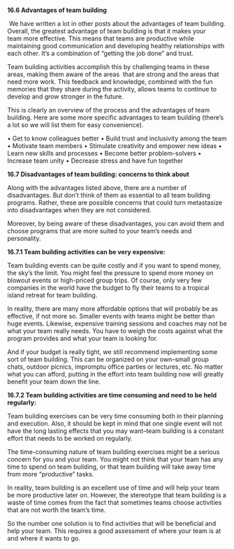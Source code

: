 **16.6 Advantages of team building** 

 We have written a lot in other posts about the advantages of team building. Overall, the greatest advantage of team building is that it makes your team more effective. This means that teams are productive while maintaining good communication and developing healthy relationships with each other. It’s a combination of “getting the job done” and trust. 

Team building activities accomplish this by challenging teams in these areas, making them aware of the areas  that are strong and the areas that need more work. This feedback and knowledge, combined with the fun memories that they share during the activity, allows teams to continue to develop and grow stronger in the future. 

This is clearly an overview of the process and the advantages of team building. Here are some more specific advantages to team building (there’s a lot so we will list them for easy convenience).

• Get to know colleagues better
• Build trust and inclusivity among the team
• Motivate team members
• Stimulate creativity and empower new ideas
• Learn new skills and processes
• Become better problem-solvers
• Increase team unity
• Decrease stress and have fun together

**16.7 Disadvantages of team building: concerns to think about**

Along with the advantages listed above, there are a number of disadvantages. But don’t think of them as essential to all team building programs. Rather, these are possible concerns that could turn metastasize into disadvantages when they are not considered. 

Moreover, by being aware of these disadvantages, you can avoid them and choose programs that are more suited to your team’s needs and personality. 

**16.7.1 Team building activities can be very expensive:**

Team building events can be quite costly and if you want to spend money, the sky’s the limit. You might feel the pressure to spend more money on blowout events or high-priced group trips. Of course, only very few companies in the world have the budget to fly their teams to a tropical island retreat for team building. 

In reality, there are many more affordable options that will probably be as effective, if not more so. Smaller events with teams might be better than huge events. Likewise, expensive training sessions and coaches may not be what your team really needs. You have to weigh the costs against what the program provides and what your team is looking for.

And if your budget is really tight, we still recommend implementing some sort of team building. This can be organized on your own–small group chats, outdoor picnics, impromptu office parties or lectures, etc. No matter what you can afford, putting in the effort into team building now will greatly benefit your team down the line.


**16.7.2 Team building activities are time consuming and need to be held regularly:**

Team building exercises can be very time consuming both in their planning and execution. Also, it should be kept in mind that one single event will not have the long lasting effects that you may want–team building is a constant effort that needs to be worked on regularly. 

The time-consuming nature of team building exercises might be a serious concern for you and your team. You might not think that your team has any time to spend on team building, or that team building will take away time from more “productive” tasks.

In reality, team building is an excellent use of time and will help your team be more productive later on. However, the stereotype that team building is a waste of time comes from the fact that sometimes teams choose activities that are not worth the team’s time. 

So the number one solution is to find activities that will be beneficial and help your team. This requires a good assessment of where your team is at and where it wants to go.

